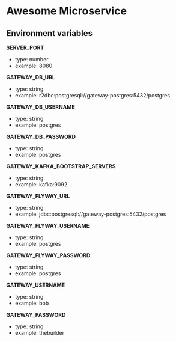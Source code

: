 # Awesome Microservice

## Environment variables

**SERVER_PORT**

- type: number
- example: 8080

**GATEWAY_DB_URL**

- type: string
- example: r2dbc:postgresql://gateway-postgres:5432/postgres

**GATEWAY_DB_USERNAME**

- type: string
- example: postgres

**GATEWAY_DB_PASSWORD**

- type: string
- example: postgres

**GATEWAY_KAFKA_BOOTSTRAP_SERVERS**

- type: string
- example: kafka:9092

**GATEWAY_FLYWAY_URL**

- type: string
- example: jdbc:postgresql://gateway-postgres:5432/postgres

**GATEWAY_FLYWAY_USERNAME**

- type: string
- example: postgres

**GATEWAY_FLYWAY_PASSWORD**

- type: string
- example: postgres

**GATEWAY_USERNAME**

- type: string
- example: bob

**GATEWAY_PASSWORD**

- type: string
- example: thebuilder

